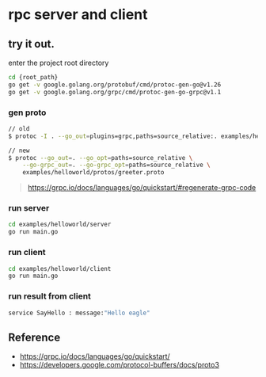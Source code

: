 # rpc server and client

## try it out.

enter the project root directory

```bash
cd {root_path}
go get -v google.golang.org/protobuf/cmd/protoc-gen-go@v1.26
go get -v google.golang.org/grpc/cmd/protoc-gen-go-grpc@v1.1
```

### gen proto

```bash
// old
$ protoc -I . --go_out=plugins=grpc,paths=source_relative:. examples/helloworld/protos/greeter.proto

// new
$ protoc --go_out=. --go_opt=paths=source_relative \
    --go-grpc_out=. --go-grpc_opt=paths=source_relative \
    examples/helloworld/protos/greeter.proto
```

> https://grpc.io/docs/languages/go/quickstart/#regenerate-grpc-code

### run server

```bash
cd examples/helloworld/server
go run main.go
```

### run client

```bash
cd examples/helloworld/client
go run main.go
```

### run result from client

```bash
service SayHello : message:"Hello eagle"
```

## Reference

- https://grpc.io/docs/languages/go/quickstart/
- https://developers.google.com/protocol-buffers/docs/proto3